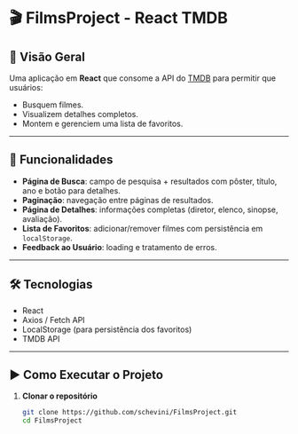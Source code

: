 # 🎬 FilmsProject - React TMDB

## 📌 Visão Geral
Uma aplicação em **React** que consome a API do [TMDB](https://www.themoviedb.org/) para permitir que usuários:
- Busquem filmes.
- Visualizem detalhes completos.
- Montem e gerenciem uma lista de favoritos.

---

## 🚀 Funcionalidades
- **Página de Busca**: campo de pesquisa + resultados com pôster, título, ano e botão para detalhes.  
- **Paginação**: navegação entre páginas de resultados.  
- **Página de Detalhes**: informações completas (diretor, elenco, sinopse, avaliação).  
- **Lista de Favoritos**: adicionar/remover filmes com persistência em `localStorage`.  
- **Feedback ao Usuário**: loading e tratamento de erros.  

---

## 🛠️ Tecnologias
- React  
- Axios / Fetch API  
- LocalStorage (para persistência dos favoritos)  
- TMDB API  

---

## ▶️ Como Executar o Projeto

1. **Clonar o repositório**
   ```bash
   git clone https://github.com/schevini/FilmsProject.git
   cd FilmsProject
